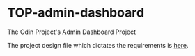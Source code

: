 # TOP-admin-dashboard
The Odin Project's Admin Dashboard Project

The project design file which dictates the requirements is [here](assets/dashboard-project.png).
